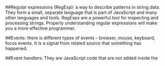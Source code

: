 ##Regular expressions (RegExp): 
  a way to describe patterns in string data. They form a small, separate 
  language that is part of JavaScript and many other languages and tools. 
  RegExps are a powerful tool for inspecting and processing strings. 
  Properly understanding regular expressions will make you a more effective 
  programmer.

##Events: 
  there is different types of events - browser, mouse, keyboard, focus 
  events. It is a signal from related source that something has happened.

##Event handlers: 
  They are JavaScript code that are not added inside the <script> tags, but 
  rather, inside the html tags, that execute JavaScript when something 
  happens, such as pressing a button, moving your mouse over a link, submitting 
  a form etc.
  Example - `onClick` is an event handler:
  ```
    <button name="submit" onclick="validateForm(event)">
       Send your letter to Santa
    </button>
  ```
  More on event handlers you can read here: 
  http://www.javascriptkit.com/javatutors/event1.shtml

##Event.preventDefault:
  Prevents default behaviour of the events.

##Refactoring:
  is the process of restructuring existing computer code - changing the 
  factoring - without changing its external behavior. Refactoring improves 
  nonfunctional attributes of the software.
 
##Objects: 
  stand-alone entities that have properties/type and functions

##Constructors: 
  function that creates and initializes an object.The 'new' operator is used 
  to create an instance of an object

##Dot-notation: 
  uses dot operator '.'  to access the properties of an object

##Bracket-notation: 
  uses the '[]' operator to access the properties of an object
  
##Callback:
  A function that we pass inside of another function as an argument
  Example:
  ```
  var a = ['a', 'b', 'c'];
  
  a.forEach(function(element) {
      console.log(element);
  });
  ```

##Local storage: 
  function which allows the web pages to store information locally on to the 
  client's web browser using key-value notation

##Serialize an object : 
  converting an object to a string format. JSON.stringify() function is used 
  to serialize an object

##Deserialize: 
  converting a string to an object. JSON.parse() function is used to deserialize 
  an object
  
##JSON:
  (JavaScript Object Notation) is a lightweight data-interchange format. It 
  is easy for humans to read and write. It is easy for machines to parse and 
  generate. It is a way to store information in an organized, easy-to-access manner.

##Math:
  The JavaScript Math object allows you to perform mathematical tasks on numbers.
  It has properties and methods for mathematical constants and functions. 
  Pi number, calculate sin, cos, random etc.
  
##AJAX:
  (Asynchronous JavaScript and XML) With it you can:
  - Update a web page without reloading the page
  - Request/receive data from a server - after the page has loaded
  - Send data to a server - in the background
  
##Asynchronous JavaScript
  Use callbacks to run functions asynchronously. 
